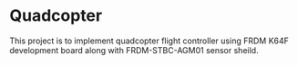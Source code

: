 # Quadcopter
This project is to implement quadcopter flight controller using FRDM K64F development board along with FRDM-STBC-AGM01 sensor sheild.
